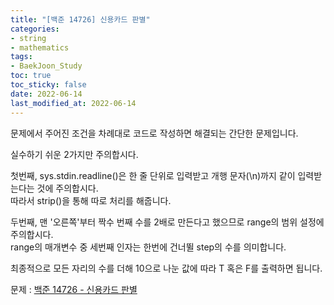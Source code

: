 ```yaml
---
title: "[백준 14726] 신용카드 판별"
categories: 
- string
- mathematics
tags:
- BaekJoon_Study
toc: true
toc_sticky: false
date: 2022-06-14
last_modified_at: 2022-06-14
---
```


문제에서 주어진 조건을 차례대로 코드로 작성하면 해결되는 간단한 문제입니다.  

실수하기 쉬운 2가지만 주의합시다.  

첫번째, sys.stdin.readline()은 한 줄 단위로 입력받고 개행 문자(\n)까지 같이 입력받는다는 것에 주의합시다.  
따라서 strip()을 통해 따로 처리를 해줍니다.  

두번째, 맨 '오른쪽'부터 짝수 번째 수를 2배로 만든다고 했으므로 range의 범위 설정에 주의합시다.  
range의 매개변수 중 세번째 인자는 한번에 건너뛸 step의 수를 의미합니다.  

최종적으로 모든 자리의 수를 더해 10으로 나눈 값에 따라 T 혹은 F를 출력하면 됩니다.  

문제 : [백준 14726 - 신용카드 판별](https://www.acmicpc.net/problem/14726)

<script src="https://gist.github.com/Ryumaker/a4b70db94fa934b4d06dd3b1d014ed62.js"></script>


